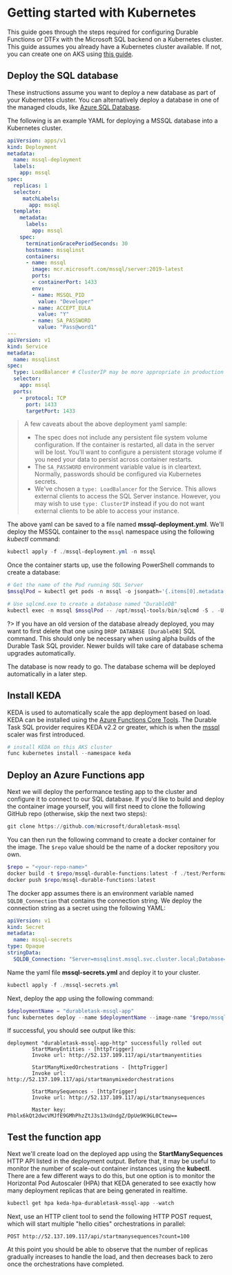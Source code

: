 # Getting started with Kubernetes

This guide goes through the steps required for configuring Durable Functions or DTFx with the Microsoft SQL backend on a Kubernetes cluster. This guide assumes you already have a Kubernetes cluster available. If not, you can create one on AKS using [this guide](https://docs.microsoft.com/azure/aks/kubernetes-walkthrough-portal).

## Deploy the SQL database

These instructions assume you want to deploy a new database as part of your Kubernetes cluster. You can alternatively deploy a database in one of the managed clouds, like [Azure SQL Database](quickstart.md#azure-sql-database).

The following is an example YAML for deploying a MSSQL database into a Kubernetes cluster.

```yml
apiVersion: apps/v1
kind: Deployment
metadata:
  name: mssql-deployment
  labels:
    app: mssql
spec:
  replicas: 1
  selector:
     matchLabels:
       app: mssql
  template:
    metadata:
      labels:
        app: mssql
    spec:
      terminationGracePeriodSeconds: 30
      hostname: mssqlinst
      containers:
      - name: mssql
        image: mcr.microsoft.com/mssql/server:2019-latest
        ports:
        - containerPort: 1433
        env:
        - name: MSSQL_PID
          value: "Developer"
        - name: ACCEPT_EULA
          value: "Y"
        - name: SA_PASSWORD
          value: "Pass@word1"
---
apiVersion: v1
kind: Service
metadata:
  name: mssqlinst
spec:
  type: LoadBalancer # ClusterIP may be more appropriate in production
  selector:
    app: mssql
  ports:
    - protocol: TCP
      port: 1433
      targetPort: 1433
```

> A few caveats about the above deployment yaml sample:
>
> - The spec does not include any persistent file system volume configuration. If the container is restarted, all data in the server will be lost. You'll want to configure a persistent storage volume if you need your data to persist across container restarts.
> - The `SA_PASSWORD` environment variable value is in cleartext. Normally, passwords should be configured via Kubernetes secrets.
> - We've chosen a `type: LoadBalancer` for the Service. This allows external clients to access the SQL Server instance. However, you may wish to use `type: ClusterIP` instead if you do not want external clients to be able to access your instance.

The above yaml can be saved to a file named **mssql-deployment.yml**. We'll deploy the MSSQL container to the `mssql` namespace using the following _kubectl_ command:

```powershell
kubectl apply -f ./mssql-deployment.yml -n mssql
```

Once the container starts up, use the following PowerShell commands to create a database:

```powershell
# Get the name of the Pod running SQL Server
$mssqlPod = kubectl get pods -n mssql -o jsonpath='{.items[0].metadata.name}'

# Use sqlcmd.exe to create a database named "DurableDB"
kubectl exec -n mssql $mssqlPod -- /opt/mssql-tools/bin/sqlcmd -S . -U sa -P "Pass@word1" -Q "CREATE DATABASE [DurableDB] COLLATE Latin1_General_100_BIN2_UTF8"
```

?> If you have an old version of the database already deployed, you may want to first delete that one using `DROP DATABASE [DurableDB]` SQL command. This should only be necessary when using alpha builds of the Durable Task SQL provider. Newer builds will take care of database schema upgrades automatically.

The database is now ready to go. The database schema will be deployed automatically in a later step.

## Install KEDA

KEDA is used to automatically scale the app deployment based on load. KEDA can be installed using the [Azure Functions Core Tools](https://docs.microsoft.com/azure/azure-functions/functions-run-local). The Durable Task SQL provider requires KEDA v2.2 or greater, which is when the [mssql](https://keda.sh/docs/scalers/mssql/) scaler was first introduced.

```powershell
# install KEDA on this AKS cluster
func kubernetes install --namespace keda
```

## Deploy an Azure Functions app

Next we will deploy the performance testing app to the cluster and configure it to connect to our SQL database. If you'd like to build and deploy the container image yourself, you will first need to clone the following GitHub repo (otherwise, skip the next two steps):

```powershell
git clone https://github.com/microsoft/durabletask-mssql
```

You can then run the following command to create a docker container for the image. The `$repo` value should be the name of a docker repository you own.

```powershell
$repo = "<your-repo-name>"
docker build -t $repo/mssql-durable-functions:latest -f ./test/PerformanceTests/Dockerfile .
docker push $repo/mssql-durable-functions:latest
```

The docker app assumes there is an environment variable named `SQLDB_Connection` that contains the connection string. We deploy the connection string as a secret using the following YAML:

```yml
apiVersion: v1
kind: Secret
metadata:
  name: mssql-secrets
type: Opaque
stringData:
  SQLDB_Connection: "Server=mssqlinst.mssql.svc.cluster.local;Database=DurableDB;User ID=sa;Password=Pass@word1;Persist Security Info=False;TrustServerCertificate=True;Encrypt=True;"
```

Name the yaml file **mssql-secrets.yml** and deploy it to your cluster.

```powershell
kubectl apply -f ./mssql-secrets.yml
```

Next, deploy the app using the following command:

```powershell
$deploymentName = "durabletask-mssql-app"
func kubernetes deploy --name $deploymentName --image-name "$repo/mssql-durable-functions:latest" --secret-name "mssql-secrets" --max-replicas 5
```

If successful, you should see output like this:

```
deployment "durabletask-mssql-app-http" successfully rolled out
        StartManyEntities - [httpTrigger]
        Invoke url: http://52.137.109.117/api/startmanyentities

        StartManyMixedOrchestrations - [httpTrigger]
        Invoke url: http://52.137.109.117/api/startmanymixedorchestrations

        StartManySequences - [httpTrigger]
        Invoke url: http://52.137.109.117/api/startmanysequences

        Master key: Phblx6kQt2dwcVMJfE9GMhPhzZtJ3s13xUndgZ/DpUe9K9GL0Ctew==
```

## Test the function app

Next we'll create load on the deployed app using the **StartManySequences** HTTP API listed in the deployment output. Before that, it may be useful to monitor the number of scale-out container instances using the **kubectl**. There are a few different ways to do this, but one option is to monitor the Horizontal Pod Autoscaler (HPA) that KEDA generated to see exactly how many deployment replicas that are being generated in realtime.

```powershell
kubectl get hpa keda-hpa-durabletask-mssql-app --watch
```

Next, use an HTTP client tool to send the following HTTP POST request, which will start multiple "hello cities" orchestrations in parallel:

```http
POST http://52.137.109.117/api/startmanysequences?count=100
```

At this point you should be able to observe that the number of replicas gradually increases to handle the load, and then decreases back to zero once the orchestrations have completed.
